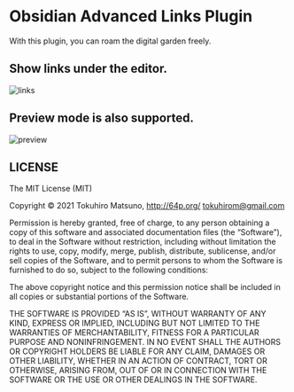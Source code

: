 # Obsidian Advanced Links Plugin

With this plugin, you can roam the digital garden freely.

## Show links under the editor.

<img src="https://github.com/tokuhirom/obsidian-advanced-links-lugin/blob/master/docs/img.png?raw=true" alt="links">

## Preview mode is also supported.

<img src="https://github.com/tokuhirom/obsidian-advanced-links-lugin/blob/master/docs/preview.png?raw=true" alt="preview">

## LICENSE

The MIT License (MIT)

Copyright © 2021 Tokuhiro Matsuno, http://64p.org/ <tokuhirom@gmail.com>

Permission is hereby granted, free of charge, to any person obtaining a copy
of this software and associated documentation files (the “Software”), to deal
in the Software without restriction, including without limitation the rights
to use, copy, modify, merge, publish, distribute, sublicense, and/or sell
copies of the Software, and to permit persons to whom the Software is
furnished to do so, subject to the following conditions:

The above copyright notice and this permission notice shall be included in
all copies or substantial portions of the Software.

THE SOFTWARE IS PROVIDED “AS IS”, WITHOUT WARRANTY OF ANY KIND, EXPRESS OR
IMPLIED, INCLUDING BUT NOT LIMITED TO THE WARRANTIES OF MERCHANTABILITY,
FITNESS FOR A PARTICULAR PURPOSE AND NONINFRINGEMENT. IN NO EVENT SHALL THE
AUTHORS OR COPYRIGHT HOLDERS BE LIABLE FOR ANY CLAIM, DAMAGES OR OTHER
LIABILITY, WHETHER IN AN ACTION OF CONTRACT, TORT OR OTHERWISE, ARISING FROM,
OUT OF OR IN CONNECTION WITH THE SOFTWARE OR THE USE OR OTHER DEALINGS IN
THE SOFTWARE.
